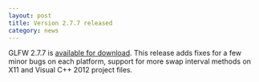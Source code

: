 ```yaml
---
layout: post
title: Version 2.7.7 released
category: news
---
```


GLFW 2.7.7 is [available for download](download.html). 
This release adds fixes for a few minor bugs on each platform, support
for more swap interval methods on X11 and Visual C++ 2012 project
files.